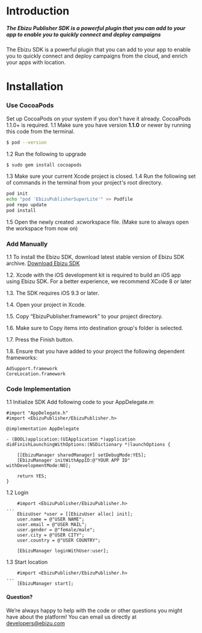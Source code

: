 # Introduction

##### The Ebizu Publisher SDK is a powerful plugin that you can add to your app to enable you to quickly connect and deploy campaigns
The Ebizu SDK is a powerful plugin that you can add to your app to enable you to quickly connect and deploy campaigns from the cloud, and enrich your apps with location.

# Installation

### Use CocoaPods
Set up CocoaPods on your system if you don't have it already. CocoaPods 1.1.0+ is required.
1.1 Make sure you have version **1.1.0** or newer by running this code from the terminal.
```sh
$ pod --version
```
1.2 Run the following to upgrade
```sh
$ sudo gem install cocoapods
```
1.3 Make sure your current Xcode project is closed.
1.4 Run the following set of commands in the terminal from your project's root directory.
```sh
pod init
echo "pod 'EbizuPublisherSuperLite'" >> Podfile
pod repo update
pod install
```
1.5 Open the newly created .xcworkspace file. (Make sure to always open the workspace from now on)

### Add Manually
1.1 To install the Ebizu SDK, download latest stable version of Ebizu SDK archive.
[Download Ebizu SDK](https://github.com/ihsanhusnul/EbizuPublisherSuperLite/tree/master/EbizuPublisher.framework)

1.2. Xcode with the iOS development kit is required to build an iOS app using Ebizu SDK. For a better experience, we recommend XCode 8 or later

1.3. The SDK requires iOS 9.3 or later.

1.4. Open your project in Xcode.

1.5. Copy “EbizuPublisher.framework” to your project directory.

1.6. Make sure to Copy items into destination group's folder is selected.

1.7. Press the Finish button.

1.8. Ensure that you have added to your project the following dependent frameworks:
```ObjC
AdSupport.framework
CoreLocation.framework
```

### Code Implementation

1.1 Initialize SDK
Add following code to your AppDelegate.m
```ObjC
#import "AppDelegate.h"
#import <EbizuPublisher/EbizuPublisher.h>

@implementation AppDelegate

- (BOOL)application:(UIApplication *)application didFinishLaunchingWithOptions:(NSDictionary *)launchOptions {
    
    [[EbizuManager sharedManager] setDebugMode:YES];
    [EbizuManager initWithAppID:@"YOUR APP ID" withDevelopmentMode:NO];

    return YES;
}
```

1.2 Login
```ObjC
    #import <EbizuPublisher/EbizuPublisher.h>
...
    EbizuUser *user = [[EbizuUser alloc] init];
    user.name = @"USER NAME";
    user.email = @"USER MAIL";
    user.gender = @"female/male";
    user.city = @"USER CITY";
    user.country = @"USER COUNTRY";
    
    [EbizuManager loginWithUser:user];
```

1.3 Start location
```ObjC
    #import <EbizuPublisher/EbizuPublisher.h>
...
    [EbizuManager start];
```

#### Question?
We’re always happy to help with the code or other questions you might have about the platform! You can email us directly at [developers@ebizu.com](mailto:developers@ebizu.com)